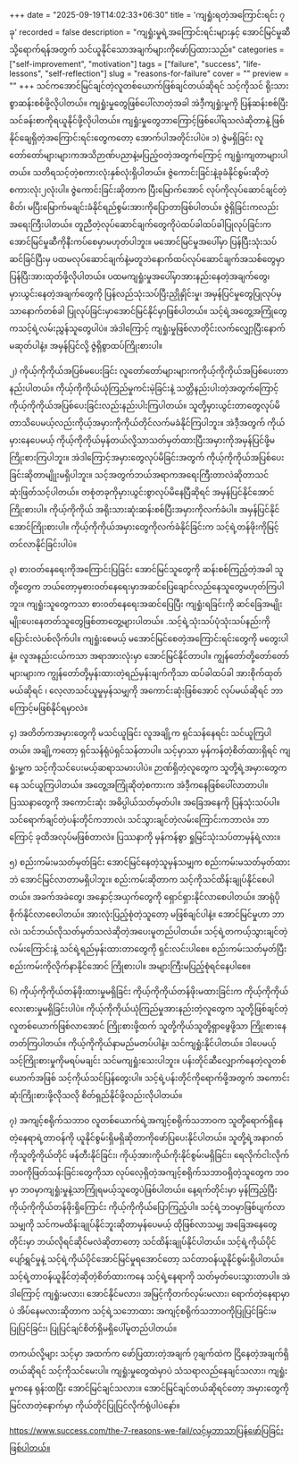 +++
date = "2025-09-19T14:02:33+06:30"
title = 'ကျရှုံးရတဲ့အကြောင်းရင်း ၇ ခု'
recorded = false
description = "ကျရှုံးမှုရဲ့အကြောင်းရင်းများနှင့် အောင်မြင်မှုဆီသို့ရောက်ရန်အတွက် သင်ယူနိုင်သောအချက်များကိုဖော်ပြထားသည်။"
categories = ["self-improvement", "motivation"]
tags = ["failure", "success", "life-lessons", "self-reflection"]
slug = "reasons-for-failure"
cover = ""
preview = ""
+++
သင်ကအောင်မြင်ချင်တဲ့လူတစ်ယောက်ဖြစ်ချင်တယ်ဆိုရင် သင့်ကိုသင် ရိုးသားစွာဆန်းစစ်ဖို့လိုပါတယ်။ ကျရှုံးမှုတွေဖြစ်ပေါ်လာတဲ့အခါ အဲဒီ့ကျရှုံးမှုကို ပြန်ဆန်းစစ်ပြီးသင်ခန်းစာကိုရယူနိုင်ဖို့လိုပါတယ်။ ကျရှုံးမှုတွေဘာကြောင့်ဖြစ်ပေါ်ရသလဲဆိုတာနဲ့ ဖြစ်နိုင်ချေရှိတဲ့အကြောင်းရင်းတွေကတော့ အောက်ပါအတိုင်းပါပဲ။
၁) ဇွဲမရှိခြင်း
လူတော်တော်များများကအသိဉာဏ်ပညာနဲ့မပြည့်ဝတဲ့အတွက်ကြောင့် ကျရှုံးကျတာများပါတယ်။ သတိရသင့်တဲ့စကားလုံးနှစ်လုံးရှိပါတယ်။ ဇွဲကောင်းခြင်းနဲ့ခုခံနိုင်စွမ်းဆိုတဲ့စကားလုံး၂လုံးပါ။ ဇွဲကောင်းခြင်းဆိုတာက ပြီးမြောက်အောင် လုပ်ကိုလုပ်ဆောင်ချင်တဲ့စိတ်၊ မပြီးမြောက်မချင်းခံနိုင်ရည်စွမ်းအားကိုပြောတာဖြစ်ပါတယ်။
ဇွဲရှိခြင်းကလည်းအရေးကြီးပါတယ်။ တူညီတဲ့လုပ်ဆောင်ချက်တွေကိုပဲထပ်ခါထပ်ခါပြုလုပ်ခြင်းကအောင်မြင်မှုဆီကိုနီးကပ်စေမှာမဟုတ်ပါဘူး။ မအောင်မြင်မှုအပေါ်မှာ ပြန်ပြီးသုံးသပ်ဆင်ခြင်ပြီးမှ ပထမလုပ်ဆောင်ချက်နဲ့မတူဘဲနောက်ထပ်လုပ်ဆောင်ချက်အသစ်တွေမှာ ပြန်ပြီးအားထုတ်ဖို့လိုပါတယ်။ ပထမကျရှုံးမှုအပေါ်မှာအားနည်းနေတဲ့အချက်တွေ၊ မှားယွင်းနေတဲ့အချက်တွေကို ပြန်လည်သုံးသပ်ပြီးညှိုနှိုင်းမှု၊ အမှန်ပြင်မှုတွေပြုလုပ်မှသာနောက်တစ်ခါ ပြုလုပ်ခြင်းမှာအောင်မြင်နိုင်မှာဖြစ်ပါတယ်။ သင့်ရဲ့အတွေ့အကြုံတွေကသင့်ရဲ့လမ်းညွှန်သူတွေပါပဲ။ အဲဒါကြောင့် ကျရှုံးမှုဖြစ်လာတိုင်းလက်လျှော့ပြီးနောက်မဆုတ်ပါနဲ့။ အမှန်ပြင်လို့ ဇွဲရှိစွာထပ်ကြိုးစားပါ။

၂) ကိုယ့်ကိုကိုယ်အပြစ်မပေးခြင်း
လူတော်တော်များများကကိုယ့်ကိုကိုယ်အပြစ်ပေးတာနည်းပါတယ်။ ကိုယ့်ကိုကိုယ်ယုံကြည်မှုကင်းမဲ့ခြင်းနဲ့ သတ္တိနည်းပါးတဲ့အတွက်ကြောင့် ကိုယ့်ကိုကိုယ်အပြစ်ပေးခြင်းလည်းနည်းပါးကြပါတယ်။ သူတို့မှားယွင်းတာတွေလုပ်မိတာသိပေမယ့်လည်းကိုယ့်အမှားကိုကိုယ်တိုင်လက်မခံနိုင်ကြပါဘူး။ အဲဒီ့အတွက် ကိုယ်မှားနေပေမယ့် ကိုယ့်ကိုကိုယ်မှန်တယ်လို့သာသတ်မှတ်ထားပြီးအမှားကိုအမှန်ပြင်ဖို့မကြိုးစားကြပါဘူး။ အဲဒါကြောင့်အမှားတွေလုပ်မိခြင်းအတွက် ကိုယ့်ကိုကိုယ်အပြစ်ပေးခြင်းဆိုတာမျိုုးမရှိပါဘူး။
သင့်အတွက်ဘယ်အရာကအရေးကြီးတာလဲဆိုတာသင်ဆုံးဖြတ်သင့်ပါတယ်။ တစုံတခုကိုမှားယွင်းစွာလုပ်မိနေပြီဆိုရင် အမှန်ပြင်နိုင်အောင်ကြိုးစားပါ။ ကိုယ့်ကိုကိုယ် အရိုးသားဆုံးဆန်းစစ်ပြီးအမှားကိုလက်ခံပါ။ အမှန်ပြင်နိုင်အောင်ကြိုးစားပါ။ ကိုယ့်ကိုကိုယ်အမှားတွေကိုလက်ခံနိုင်ခြင်းက သင့်ရဲ့တန်ဖိုးကိုမြင့်တင်လာနိုင်ခြင်းပါပဲ။

၃) စားဝတ်နေရေးကိုအကြောင်းပြခြင်း
အောင်မြင်သူတွေကို ဆန်းစစ်ကြည့်တဲ့အခါ သူတို့တွေက ဘယ်တော့မှစားဝတ်နေရေးမှာအဆင်ပြေချောင်လည်နေသူတွေမဟုတ်ကြပါဘူး။ ကျရှုံးသူတွေကသာ စားဝတ်နေရေးအဆင်ပြေပြီး ကျရှုံးရခြင်းကို ဆင်ခြေအမျိုးမျိုးပေးနေတတ်သူတွေဖြစ်တာတွေ့များပါတယ်။
.သင့်ရဲ့သုံးသပ်ပုံသုံးသပ်နည်းကို ပြောင်းလဲပစ်လိုက်ပါ။ ကျရှုံးစေမယ့် မအောင်မြင်စေတဲ့အကြောင်းရင်းတွေကို မတွေးပါနဲ့။ လူအနည်းငယ်ကသာ အရာအားလုံးမှာ အောင်မြင်နိုင်တာပါ။ ကျွန်တော်တို့တော်တော်များများက ကျွန်တော်တို့မှန်းထားတဲ့ရည်မှန်းချက်ကိုသာ ထပ်ခါထပ်ခါ အားစိုက်ထုတ်မယ်ဆိုရင် ၊ လေ့လာသင်ယူမှုမှန်သမျှကို အကောင်းဆုံးဖြစ်အောင် လုပ်မယ်ဆိုရင် ဘာကြောင့်မဖြစ်နိုင်ရမှာလဲ။

၄) အတိတ်ကအမှားတွေကို မသင်ယူခြင်း
လူအချို့က ရှင်သန်နေရင်း သင်ယူကြပါတယ်။ အချို့ကတော့ ရှင်သန်ရုံပဲရှင်သန်တာပါ။ သင့်မှာသာ မှန်ကန်တဲ့စိတ်ထားရှိရင် ကျရှုံးမှု့က သင့်ကိုသင်ပေးမယ့်ဆရာသမားပါပဲ။ ဉာဏ်ရှိတဲ့လူတွေက သူတို့ရဲ့အမှားတွေကနေ သင်ယူကြပါတယ်။ အတွေ့အကြုံဆိုတဲ့စကားက အဲဒီ့ကနေဖြစ်ပေါ်လာတာပါ။
ပြဿနာတွေကို အကောင်းဆုံး အဓိပ္ပါယ်သတ်မှတ်ပါ။ အခြေအနေကို ပြန်သုံးသပ်ပါ။ သင်ရောက်ချင်တဲ့ပန်းတိုင်ကဘာလဲ၊ သင်သွားချင်တဲ့လမ်းကြောင်းကဘာလဲ။ ဘာကြောင့် ခုထိအလုပ်မဖြစ်တာလဲ။ ပြဿနာကို မှန်ကန်စွာ ရှုမြင်သုံးသပ်တာမှန်ရဲ့လား။

၅) စည်းကမ်းမသတ်မှတ်ခြင်း
အောင်မြင်နေတဲ့သူမှန်သမျှက စည်းကမ်းမသတ်မှတ်ထားဘဲ အောင်မြင်လာတာမရှိပါဘူး။ စည်းကမ်းဆိုတာက သင့်ကိုသင်ထိန်းချုပ်နိုင်စေပါတယ်။ အခက်အခဲတွေ၊ အနှောင့်အယှက်တွေကို ရှောင်ရှားနိုင်လာစေပါတယ်။ အာရုံပိုစိုက်နိုင်လာစေပါတယ်။
အားလုံးပြည့်စုံတဲ့သူတော့ မဖြစ်ချင်ပါနဲ့။ အောင်မြင်မှုဟာ ဘာလဲ၊ သင်ဘယ်လိုသတ်မှတ်သလဲဆိုတဲ့အပေးမူတည်ပါတယ်။ သင့်ရဲ့တကယ့်သွားချင်တဲ့လမ်းကြောင်းနဲ့ သင်ရဲ့ရည်မှန်းထားတာတွေကို ရှင်းလင်းပါစေ။ စည်းကမ်းသတ်မှတ်ပြီး စည်းကမ်းကိုလိုက်နာနိုင်အောင် ကြိုစားပါ။ အများကြီးမပြည့်စုံရင်နေပါစေ။

၆) ကိုယ့်ကိုကိုယ်တန်ဖိုးထားမှုမရှိခြင်း
ကိုယ့်ကိုကိုယ်တန်ဖိုးမထားခြင်းက ကိုယ့်ကိုကိုယ်လေးစားမှုမရှိခြင်းပါပဲ။ ကိုယ့်ကိုကိုယ်ယုံကြည်မှုအားနည်းတဲ့လူတွေက သူတို့ဖြစ်ချင်တဲ့လူတစ်ယောက်ဖြစ်လာအောင် ကြိုးစားဖို့ထက် သူတို့ကိုယ်သူတို့ရှာဖွေဖို့သာ ကြိုးစားနေတတ်ကြပါတယ်။
ကိုယ့်ကိုကိုယ်နာမည်မတပ်ပါနဲ့။ သင်ကျရှုံးနိုင်ပါတယ်။ ဒါပေမယ့် သင့်ကြိုးစားမှုကိုမရပ်မချင်း သင်မကျရှုံးသေးပါဘူး။ ပန်းတိုင်ဆီလျှောက်နေတဲ့လူတစ်ယောက်အဖြစ် သင့်ကိုယ်သင်ပြန်တွေးပါ။ သင့်ရဲ့ပန်းတိုင်ကိုရောက်ဖို့အတွက် အကောင်းဆုံးကြိုးစားဖို့လိုသလို စိတ်ရှည်နိုင်ဖို့လည်းလိုပါတယ်။

၇) အကျင့်စရိုက်သဘာဝ
လူတစ်ယောက်ရဲ့အကျင့်စရိုက်သဘာဝက သူတို့ရောက်ရှိနေတဲ့နေရာရဲ့တာဝန်ကို ယူနိုင်စွမ်းရှိမရှိဆိုတာကိုဖော်ပြပေးနိုင်ပါတယ်။ သူတို့ရဲ့အနာဂတ်ကိုသူတို့ကိုယ်တိုင် ဖန်တီးနိုင်ခြင်း၊ ကိုယ့်အားကိုယ်ကိုးနိုင်စွမ်းမရှိခြင်း၊ ရေလိုက်ငါးလိုက်ဘဝကိုဖြတ်သန်းခြင်းတွေကိုသာ လုပ်လေ့ရှိတဲ့အကျင့်စရိုက်သဘာဝရှိတဲ့သူတွေက ဘဝမှာ ဘဝမှာကျရှုံးမှုနဲ့သာကြုံရမယ့်သူတွေပဲဖြစ်ပါတယ်။
နေ့ရက်တိုင်းမှာ မှန်ကြည့်ပြီး ကိုယ့်ကိုကိုယ်တန်ဖိုးရှိကြောင်း ကိုယ့်ကိုကိုယ်ပြောကြည့်ပါ။ သင့်ရဲ့ဘဝမှာဖြစ်ပျက်လာသမျှကို သင်ကမထိန်းချုပ်နိုင်ဘူးဆိုတာမှန်ပေမယ့် ထိုဖြစ်လာသမျှ အခြေအနေတွေတိုင်းမှာ ဘယ်လိုရင်ဆိုင်မလဲဆိုတာတော့ သင်ထိန်းချုပ်နိုင်ပါတယ်။ သင့်ရဲ့ကိုယ်ပိုင်ပျော်ရွှင်မှုနဲ့ သင့်ရဲ့ကိုယ်ပိုင်အောင်မြင်မှုရအောင်တော့ သင်တာဝန်ယူနိုင်စွမ်းရှိပါတယ်။ သင့်ရဲ့တာဝန်ယူနိုင်တဲ့ဆိုတဲ့စိတ်ထားကနေ သင့်ရဲ့နေရာကို သတ်မှတ်ပေးသွားတာပါ။ အဲဒါကြောင့် ကျရှုံးမလား၊ အောင်နိုင်မလား၊ အမြင့်ကိုတက်လှမ်းမလား၊ ရောက်တဲ့နေရာမှာပဲ အိပ်နေမလားဆိုတာက သင့်ရဲ့သဘောထား အကျင့်စရိုက်သဘာဝကိုပြုပြင်ခြင်းမပြုပြင်ခြင်း၊ ပြုပြင်ချင်စိတ်ရှိမရှိပေါ်မူတည်ပါတယ်။

တကယ်လို့များ သင့်မှာ အထက်က ဖော်ပြထားတဲ့အချက် ၇ချက်ထဲက ငြိနေတဲ့အချက်ရှိတယ်ဆိုရင် သင့်ကိုသင်မေးပါ။ ကျရှုံးမှုတွေထဲမှာပဲ သံသရာလည်နေချင်သလား၊ ကျရှုံးမှုကနေ ရုန်းထပြီး အောင်မြင်ချင်သလား။ အောင်မြင်ချင်တယ်ဆိုရင်တော့ အမှားတွေကိုမြင်လာတဲ့နောက်မှာ ကိုယ်တိုင်ပြုပြင်လိုက်ရုံပါပဲနော်။

https://www.success.com/the-7-reasons-we-fail/လင့်မှဘာသာပြန်ဖော်ပြခြင်းဖြစ်ပါတယ်။ 